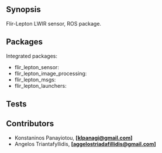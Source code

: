 ## Synopsis

Flir-Lepton LWIR sensor, ROS package.


## Packages

Integrated packages:
- flir_lepton_sensor:
- flir_lepton_image_processing:
- flir_lepton_msgs:
- flir_lepton_launchers:


## Tests


## Contributors

- Konstaninos Panayiotou, **[klpanagi@gmail.com]**
- Angelos Triantafyllidis, **[aggelostriadafillidis@gmail.com]**
